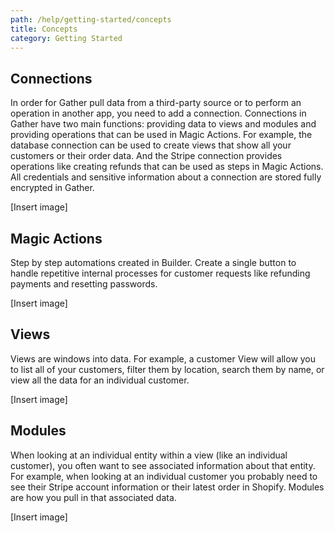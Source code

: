 ```yaml
---
path: /help/getting-started/concepts
title: Concepts
category: Getting Started
---
```

## Connections

In order for Gather pull data from a third-party source or to perform an operation in another app, you need to add a connection. Connections in Gather have two main functions: providing data to views and modules and providing operations that can be used in Magic Actions. For example, the database connection can be used to create views that show all your customers or their order data. And the Stripe connection provides operations like creating refunds that can be used as steps in Magic Actions. All credentials and sensitive information about a connection are stored fully encrypted in Gather.

\[Insert image]

## Magic Actions

Step by step automations created in Builder. Create a single button to handle repetitive internal processes for customer requests like refunding payments and resetting passwords. 

\[Insert image]

## Views

Views are windows into data. For example, a customer View will allow you to list all of your customers, filter them by location, search them by name, or view all the data for an individual customer.

\[Insert image]

## Modules

When looking at an individual entity within a view (like an individual customer), you often want to see associated information about that entity. For example, when looking at an individual customer you probably need to see their Stripe account information or their latest order in Shopify. Modules are how you pull in that associated data.

\[Insert image]
